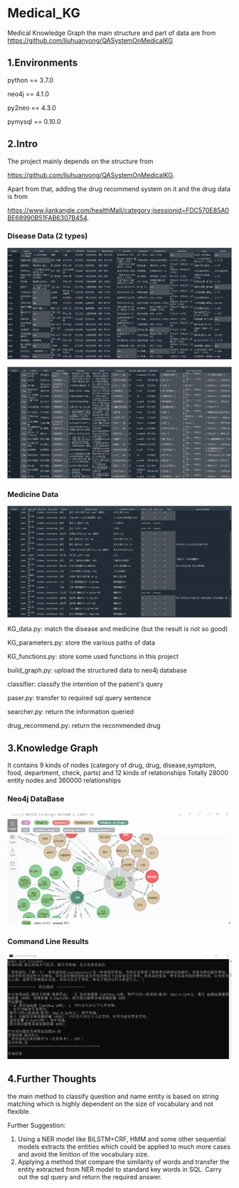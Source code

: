 # Medical_KG
Medical Knowledge Graph 
the main structure and part of data are from https://github.com/liuhuanyong/QASystemOnMedicalKG

## 1.Environments
python == 3.7.0

neo4j == 4.1.0

py2neo == 4.3.0

pymysql == 0.10.0

## 2.Intro 

The project mainly depends on the structure from 

https://github.com/liuhuanyong/QASystemOnMedicalKG. 

Apart from that, adding the drug recommend system on it and the drug data  is from

https://www.jiankangle.com/healthMall/category;jsessionid=FDC570E85A0BE68990B51FAB6307B454.

### Disease Data (2 types)
![image](https://raw.githubusercontent.com/MissuQAQ/Medical_KG/master/image_file/1599125227(1).png)

![image](https://raw.githubusercontent.com/MissuQAQ/Medical_KG/master/image_file/1599125801(1).png)
### Medicine Data
![image](https://github.com/MissuQAQ/Medical_KG/blob/master/image_file/1599125871(1).png)

KG_data.py: match the disease and medicine (but the result is not so good)

KG_parameters.py: store the various paths of data

KG_functions.py: store some used functions in this project

build_graph.py: upload the structured data to neo4j database

classifier: classify the intention of the patient's query

paser.py: transfer to required sql query sentence

searcher.py: return the information queried

drug_recommend.py: return the recommended drug


## 3.Knowledge Graph

It contains 9 kinds of nodes (category of drug, drug, disease,symptom, food, department, check, parts) and 12 kinds of relationships
Totally 28000 entity nodes and 360000 relationships

### Neo4j DataBase
![image](https://raw.githubusercontent.com/MissuQAQ/Medical_KG/master/image_file/1599126788(1).png)

### Command Line Results
![image](https://raw.githubusercontent.com/MissuQAQ/Medical_KG/master/image_file/1599193907(1).png)



## 4.Further Thoughts
the main method to classify question and name entity is based on string matching which is highly dependent on the size of vocabulary and not flexible. 

Further Suggestion:
1. Using a NER model like BiLSTM+CRF, HMM and some other sequential models extracts the entities which could be applied to much more cases and avoid the limition of the vocabulary size.
2. Applying a method that compare the similarity of words and transfer the entity extracted from NER model to standard key words in SQL. Carry out the sql query and return the required answer. 













